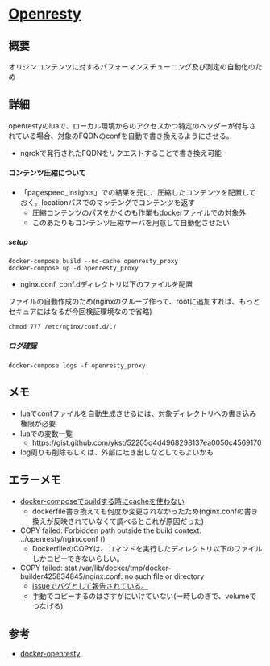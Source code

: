[Openresty](https://openresty.org/en/)
===

## 概要

オリジンコンテンツに対するパフォーマンスチューニング及び測定の自動化のため

## 詳細

openrestyのluaで、ローカル環境からのアクセスかつ特定のヘッダーが付与されている場合、対象のFQDNのconfを自動で書き換えるようにさせる。

 - ngrokで発行されたFQDNをリクエストすることで書き換え可能


#### コンテンツ圧縮について

 - 「pagespeed_insights」での結果を元に、圧縮したコンテンツを配置しておく。locationパスでのマッチングでコンテンツを返す
    - 圧縮コンテンツのパスをかくのも作業もdockerファイルでの対象外
    - このあたりもコンテンツ圧縮サーバを用意して自動化させたい

##### setup

```
docker-compose build --no-cache openresty_proxy
docker-compose up -d openresty_proxy
```

 - nginx.conf, conf.dディレクトリ以下のファイルを配置

ファイルの自動作成のため(nginxのグループ作って、rootに追加すれば、もっとセキュアにはなるが今回検証環境なので省略)

```
chmod 777 /etc/nginx/conf.d/./
```

##### ログ確認

```docker
docker-compose logs -f openresty_proxy
```


## メモ
 - luaでconfファイルを自動生成させるには、対象ディレクトリへの書き込み権限が必要
 - luaでの変数一覧
    - https://gist.github.com/ykst/52205d4d4968298137ea0050c4569170
 - log周りも削除もしくは、外部に吐き出しなどしてもよいかも
    

## エラーメモ
 - [docker-composeでbuildする時にcacheを使わない](https://qiita.com/setouchi/items/e01557ae4647b8e3b1bc)
    - dockerfile書き換えても何度か変更されなかったため(nginx.confの書き換えが反映されていなくて調べるとこれが原因だった)
 - COPY failed: Forbidden path outside the build context: ../openresty/nginx.conf ()
    - DockerfileのCOPYは、コマンドを実行したディレクトリ以下のファイルしかコピーできないらしい。
 - COPY failed: stat /var/lib/docker/tmp/docker-builder425834845/nginx.conf: no such file or directory
    - [issueでバグとして報告されている。](https://github.com/openresty/docker-openresty/issues/64)
    - 手動でコピーするのはさすがにいけていない(一時しのぎで、volumeでつなげる)

## 参考

 - [docker-openresty](https://github.com/openresty/docker-openresty)